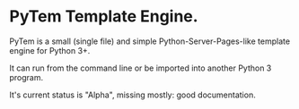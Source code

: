 # PyTem Template Engine.

PyTem is a small (single file) and simple Python-Server-Pages-like template engine
for Python 3+.

It can run from the command line or be imported into another Python 3 program.

It's current status is "Alpha", missing mostly: good documentation.
